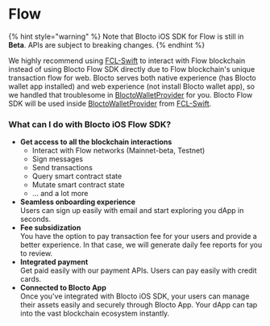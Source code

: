 # Flow

{% hint style="warning" %}
Note that Blocto iOS SDK for Flow is still in **Beta**. APIs are subject to breaking changes.
{% endhint %}

We highly recommend using [FCL-Swift](https://github.com/blocto/fcl-swift) to interact with Flow blockchain instead of using Blocto Flow SDK directly due to Flow blockchain's unique transaction flow for web. Blocto serves both native experience (has Blocto wallet app installed) and web experience (not install Blocto wallet app), so we handled that troublesome in [BloctoWalletProvider](https://github.com/blocto/fcl-swift/blob/main/Sources/FCL-SDK/WalletProvider/BloctoWalletProvider.swift) for you. Blocto Flow SDK will be used inside [BloctoWalletProvider](https://github.com/blocto/fcl-swift/blob/main/Sources/FCL-SDK/WalletProvider/BloctoWalletProvider.swift) from [FCL-Swift](https://github.com/blocto/fcl-swift).

### What can I do with Blocto iOS Flow SDK?

* **Get access to all the blockchain interactions**
  * Interact with Flow networks (Mainnet-beta, Testnet)
  * Sign messages
  * Send transactions
  * Query smart contract state
  * Mutate smart contract state
  * ... and a lot more
* **Seamless onboarding experience**\
  Users can sign up easily with email and start exploring you dApp in seconds.
* **Fee subsidization**\
  You have the option to pay transaction fee for your users and provide a better experience. In that case, we will generate daily fee reports for you to review.
* **Integrated payment**\
  Get paid easily with our payment APIs. Users can pay easily with credit cards.
* **Connected to Blocto App**\
  Once you've integrated with Blocto iOS SDK, your users can manage their assets easily and securely through Blocto App. Your dApp can tap into the vast blockchain ecosystem instantly.
